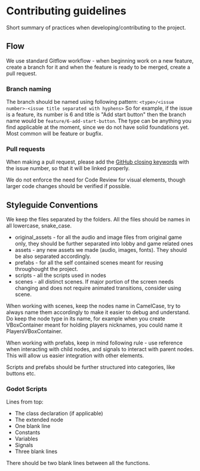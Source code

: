 # Contributing guidelines
Short summary of practices when developing/contributing to the project.


## Flow
We use standard Gitflow workflow - when beginning work on a new feature,
create a branch for it and when the feature is ready to be merged, create a pull request.

### Branch naming
The branch should be named using following pattern: ```<type>/<issue number>-<issue title separated with hyphens>```
So for example, if the issue is a feature, its number is 6 and title is "Add start button" then the branch name would be ```feature/6-add-start-button```.
The type can be anything you find applicable at the moment, since we do not have solid foundations yet. Most common will be feature or bugfix.

### Pull requests
When making a pull request, please add the [GitHub closing keywords](https://docs.github.com/en/issues/tracking-your-work-with-issues/linking-a-pull-request-to-an-issue) with the issue number, so that it will be linked properly.

We do not enforce the need for Code Review for visual elements, though larger code changes should be verified if possible.


## Styleguide Conventions
We keep the files separated by the folders. All the files should be names in all lowercase, snake_case.

- original_assets - for all the audio and image files from original game only, they should be further separated into lobby and game related ones
- assets - any new assets we made (audio, images, fonts). They should be also separated accordingly.
- prefabs - for all the self contained scenes meant for reusing throughought the project.
- scripts - all the scripts used in nodes
- scenes - all distinct scenes. If major portion of the screen needs changing and does not require animated transitions, consider using scene.

When working with scenes, keep the nodes name in CamelCase, try to always name them accordingly to make it easier to debug and understand.
Do keep the node type in its name, for example when you create VBoxContainer meant for holding players nicknames, you could name it PlayersVBoxContainer.

When working with prefabs, keep in mind following rule - use reference when interacting with child nodes, and signals to interact with parent nodes.
This will allow us easier integration with other elements.

Scripts and prefabs should be further structured into categories, like buttons etc.

### Godot Scripts
Lines from top:
- The class declaration (if applicable)
- The extended node
- One blank line
- Constants
- Variables
- Signals
- Three blank lines

There should be two blank lines between all the functions.
